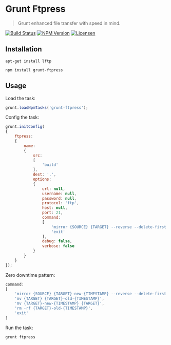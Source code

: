 Grunt Ftpress
=============

> Grunt enhanced file transfer with speed in mind.

[![Build Status](https://img.shields.io/github/workflow/status/redaxmedia/grunt-ftpress/ci.svg)](https://github.com/redaxmedia/grunt-ftpress/actions?query=workflow:ci)
[![NPM Version](https://img.shields.io/npm/v/grunt-ftpress.svg)](https://npmjs.com/package/grunt-ftpress)
[![Licensen](https://img.shields.io/npm/l/grunt-ftpress.svg)](https://npmjs.com/package/grunt-ftpress)


Installation
------------

```
apt-get install lftp
```

```
npm install grunt-ftpress
```


Usage
-----

Load the task:

```js
grunt.loadNpmTasks('grunt-ftpress');
```

Config the task:

```js
grunt.initConfig(
{
	ftpress:
	{
		name:
		{
			src:
			[
				'build'
			],
			dest: '.',
			options:
			{
				url: null,
				username: null,
				password: null,
				protocol: 'ftp',
				host: null,
				port: 21,
				command:
				[
					'mirror {SOURCE} {TARGET} --reverse --delete-first --parallel=10 --use-pget-n=10',
					'exit'
				],
				debug: false,
				verbose: false
			}
		}
	}
});
```

Zero downtime pattern:

```js
command:
[
	'mirror {SOURCE} {TARGET}-new-{TIMESTAMP} --reverse --delete-first',
	'mv {TARGET} {TARGET}-old-{TIMESTAMP}',
	'mv {TARGET}-new-{TIMESTAMP} {TARGET}',
	'rm -rf {TARGET}-old-{TIMESTAMP}',
	'exit'
]
```

Run the task:

```
grunt ftpress
```

